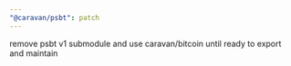 ```yaml
---
"@caravan/psbt": patch
---
```


remove psbt v1 submodule and use caravan/bitcoin until ready to export and maintain

